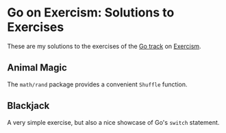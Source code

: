 # Go on Exercism: Solutions to Exercises

These are my solutions to the exercises of the [Go track](https://exercism.org/tracks/go) on [Exercism](https://exercism.org).

## Animal Magic

The `math/rand` package provides a convenient `Shuffle` function.


## Blackjack

A very simple exercise, but also a nice showcase of Go's `switch` statement.
